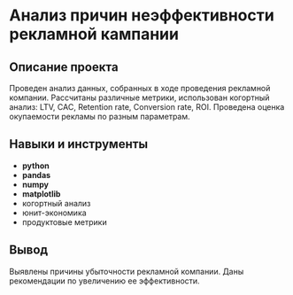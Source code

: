 # Анализ причин неэффективности рекламной кампании

## Описание проекта

Проведен анализ данных, собранных в ходе проведения рекламной компании.
Рассчитаны различные метрики, использован когортный анализ: LTV, CAC, Retention rate, Conversion rate, ROI. Проведена оценка окупаемости рекламы по разным параметрам.

## Навыки и инструменты

- **python**
- **pandas**
- **numpy**
- **matplotlib**
- когортный анализ
- юнит-экономика
- продуктовые метрики

## Вывод

Выявлены причины убыточности рекламной компании. Даны рекомендации по увеличению ее эффективности.
